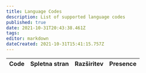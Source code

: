 ```yaml
---
title: Language Codes
description: List of supported language codes
published: true
date: 2021-10-31T20:43:38.461Z
tags:
editor: markdown
dateCreated: 2021-10-31T15:41:15.757Z
---
```


<table id="languages">
  <thead>
    <tr>
      <th style="text-align:left">Code</th>
      <th style="text-align:left">Spletna stran</th>
      <th style="text-align:left">Razširitev</th>
      <th style="text-align:left">Presence</th>
    </tr>
  </thead>
  <tbody>
  </tbody>
</table>
